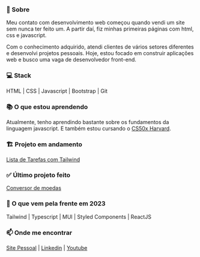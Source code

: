 ### 👋 Sobre 

Meu contato com desenvolvimento web começou quando vendi um site sem nunca ter feito um. A partir daí, fiz minhas primeiras páginas com html, css e javascript. 

Com o conhecimento adquirido, atendi clientes de vários setores diferentes e desenvolvi projetos pessoais. Hoje, estou focado em construir aplicações web e busco uma vaga de desenvolvedor front-end.

### 💻 Stack
HTML | CSS | Javascript | Bootstrap | Git

### 📚 O que estou aprendendo
Atualmente, tenho aprendindo bastante sobre os fundamentos da linguagem javascript. E também estou cursando o [CS50x Harvard](https://pll.harvard.edu/course/cs50-introduction-computer-science).

### 🏗️ Projeto em andamento
[Lista de Tarefas com Tailwind](https://github.com/aecio-neto/Portfolio/tree/main/3%20-%20intermediate/03%20-%20To-do%20List%202.0)

### ✅ Último projeto feito
[Conversor de moedas](https://github.com/aecio-neto/Portfolio/tree/main/4%20-%20advanced/02%20-%20Conversor%20de%20moedas)

### 🚀 O que vem pela frente em 2023
Tailwind | Typescript | MUI | Styled Components | ReactJS

### 📫 Onde me encontrar 

[Site Pessoal](https://aecioneto.com.br/) |
[Linkedin](https://linkedin.com/in/aecio-neto) |
[Youtube](https://www.youtube.com/channel/UCwZvlGDcLmzXmsSOtM3lT3g)

<!--
**aecio-neto/aecio-neto** is a ✨ _special_ ✨ repository because its `README.md` (this file) appears on your GitHub profile.

Here are some ideas to get you started:

- 🔭 I’m currently working on ...
- 🌱 I’m currently learning ...
- 👯 I’m looking to collaborate on ...
- 🤔 I’m looking for help with ...
- 💬 Ask me about ...
- 📫 How to reach me: ...
- 😄 Pronouns: ...
- ⚡ Fun fact: ...
-->
